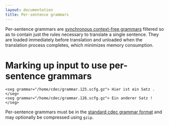 ```yaml
---
layout: documentation
title: Per-sentence grammars
---
```

Per-sentence grammars are [synchronous context-free grammars](/concepts/scfgs.html) filtered so as to contain just the rules necessary to translate a single sentence. They are loaded immediately before translation and unloaded when the translation process completes, which minimizes memory consumption.

# Marking up input to use per-sentence grammars

    <seg grammar="/home/cdec/grammar.125.scfg.gz"> Hier ist ein Satz . </seg>
    <seg grammar="/home/cdec/grammar.126.scfg.gz"> Ein anderer Satz ! </seg>

Per-sentence grammars must be in the [standard cdec grammar format](grammar-format.html) and may optionally be compressed using `gzip`.

